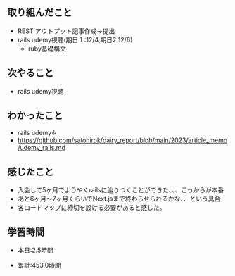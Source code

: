 ## 取り組んだこと
- REST アウトプット記事作成→提出
- rails udemy視聴(期日１:12/4,期日2:12/6)
  - ruby基礎構文


## 次やること
- rails udemy視聴

  
## わかったこと
* rails udemy↓
* https://github.com/satohirok/dairy_report/blob/main/2023/article_memo/udemy_rails.md



## 感じたこと
- 入会して5ヶ月でようやくrailsに辿りつくことができた、、、こっからが本番
- あと6ヶ月〜7ヶ月くらいでNext.jsまで終わらせられるかな、、という具合
- 各ロードマップに締切を設ける必要があると感じた。

## 学習時間
- 本日:2.5時間

- 累計:453.0時間
